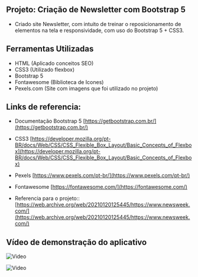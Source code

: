 ## Projeto: Criação de Newsletter com Bootstrap 5

- Criado site Newsletter, com intuito de treinar o reposicionamento de elementos na tela e responsividade, com uso do Bootstrap 5 + CSS3.

## Ferramentas Utilizadas

- HTML (Aplicado conceitos SEO)
- CSS3 (Utilizado flexbox)
- Bootstrap 5
- Fontawesome (Biblioteca de Icones)
- Pexels.com (Site com imagens que foi utilizado no projeto)

## Links de referencia:

- Documentação Bootstrap 5
[https://getbootstrap.com.br/](https://getbootstrap.com.br/)

- CSS3
[https://developer.mozilla.org/pt-BR/docs/Web/CSS/CSS_Flexible_Box_Layout/Basic_Concepts_of_Flexbox](https://developer.mozilla.org/pt-BR/docs/Web/CSS/CSS_Flexible_Box_Layout/Basic_Concepts_of_Flexbox)


- Pexels
[https://www.pexels.com/pt-br/](https://www.pexels.com/pt-br/)

- Fontawesome
[https://fontawesome.com/](https://fontawesome.com/)

- Referencia para o projeto::
[https://web.archive.org/web/20210120125445/https://www.newsweek.com/](https://web.archive.org/web/20210120125445/https://www.newsweek.com/)

## Vídeo de demonstração do aplicativo

![Video](https://github.com/camila-github/projeto-bootstrap-responsive/blob/main/docs/video1.gif)


![Video](https://github.com/camila-github/projeto-bootstrap-responsive/blob/main/docs/video2.gif)
